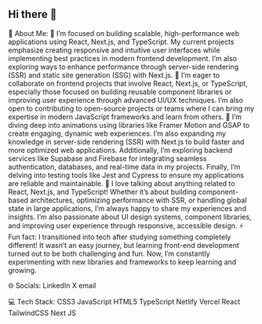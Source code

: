 ## Hi there 👋
💫 About Me:
🔭 I’m focused on building scalable, high-performance web applications using React, Next.js, and TypeScript. My current projects emphasize creating responsive and intuitive user interfaces while implementing best practices in modern frontend development. I’m also exploring ways to enhance performance through server-side rendering (SSR) and static site generation (SSG) with Next.js.
👯 I’m eager to collaborate on frontend projects that involve React, Next.js, or TypeScript, especially those focused on building reusable component libraries or improving user experience through advanced UI/UX techniques. I’m also open to contributing to open-source projects or teams where I can bring my expertise in modern JavaScript frameworks and learn from others.
🌱 I’m diving deep into animations using libraries like Framer Motion and GSAP to create engaging, dynamic web experiences. I’m also expanding my knowledge in server-side rendering (SSR) with Next.js to build faster and more optimized web applications. Additionally, I’m exploring backend services like Supabase and Firebase for integrating seamless authentication, databases, and real-time data in my projects. Finally, I’m delving into testing tools like Jest and Cypress to ensure my applications are reliable and maintainable.
💬 I love talking about anything related to React, Next.js, and TypeScript! Whether it’s about building component-based architectures, optimizing performance with SSR, or handling global state in large applications, I’m always happy to share my experiences and insights. I’m also passionate about UI design systems, component libraries, and improving user experience through responsive, accessible design.
⚡ Fun fact: I transitioned into tech after studying something completely different! It wasn’t an easy journey, but learning front-end development turned out to be both challenging and fun. Now, I’m constantly experimenting with new libraries and frameworks to keep learning and growing.

🌐 Socials:
LinkedIn X email

💻 Tech Stack:
CSS3 JavaScript HTML5 TypeScript Netlify Vercel React TailwindCSS Next JS
<!--
**bMeen/bMeen** is a ✨ _special_ ✨ repository because its `README.md` (this file) appears on your GitHub profile.

Here are some ideas to get you started:

- 🔭 I’m currently working on ...
- 🌱 I’m currently learning ...
- 👯 I’m looking to collaborate on ...
- 🤔 I’m looking for help with ...
- 💬 Ask me about ...
- 📫 How to reach me: ...
- 😄 Pronouns: ...
- ⚡ Fun fact: ...
-->
